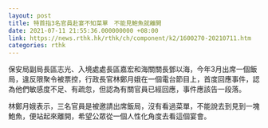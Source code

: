 ```yaml
---
layout: post
title: 特首指3名官員赴宴不知菜單　不能見鮑魚就離開
date: 2021-07-11 21:55:36.000000000 +08:00
link: https://news.rthk.hk/rthk/ch/component/k2/1600270-20210711.htm
categories: rthk
---
```


保安局副局長區志光、入境處處長區嘉宏和海關關長鄧以海，今年3月出席一個飯局，違反限聚令被票控，行政長官林鄭月娥在一個電台節目上，首度回應事件，認為他們敏感度不足、有疏忽，但認為有關官員已經回應，事件應該告一段落。

林鄭月娥表示，三名官員是被邀請出席飯局，沒有看過菜單，不能說去到見到一塊鮑魚，便站起來離開，希望公眾從一個人性化角度去看這個宴會。
